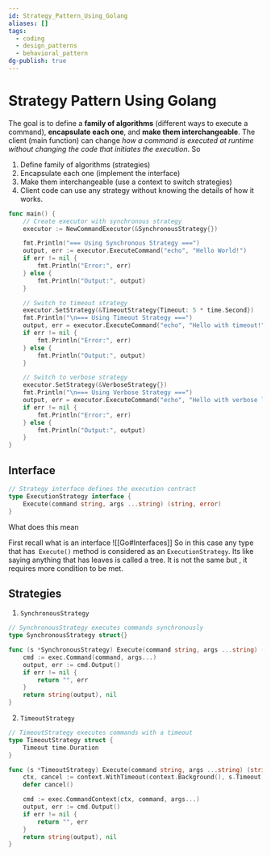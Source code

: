 ```yaml
---
id: Strategy_Pattern_Using_Golang
aliases: []
tags:
  - coding
  - design_patterns
  - behavioral_pattern
dg-publish: true
---
```

# Strategy Pattern Using Golang

The goal is to define a **family of algorithms** (different ways to execute a command), **encapsulate each one**, and **make them interchangeable**. The client (main function) can change *how a command is executed at runtime without changing the code that initiates the execution*.
So 
1. Define family of algorithms (strategies)
2. Encapsulate each one (implement the interface)
3. Make them interchangeable (use a context to switch strategies)
4. Client code can use any strategy without knowing the details of how it works.

```go
func main() {
	// Create executor with synchronous strategy
	executor := NewCommandExecutor(&SynchronousStrategy{})

	fmt.Println("=== Using Synchronous Strategy ===")
	output, err := executor.ExecuteCommand("echo", "Hello World!")
	if err != nil {
		fmt.Println("Error:", err)
	} else {
		fmt.Println("Output:", output)
	}

	// Switch to timeout strategy
	executor.SetStrategy(&TimeoutStrategy{Timeout: 5 * time.Second})
	fmt.Println("\n=== Using Timeout Strategy ===")
	output, err = executor.ExecuteCommand("echo", "Hello with timeout!")
	if err != nil {
		fmt.Println("Error:", err)
	} else {
		fmt.Println("Output:", output)
	}

	// Switch to verbose strategy
	executor.SetStrategy(&VerboseStrategy{})
	fmt.Println("\n=== Using Verbose Strategy ===")
	output, err = executor.ExecuteCommand("echo", "Hello with verbose logging!")
	if err != nil {
		fmt.Println("Error:", err)
	} else {
		fmt.Println("Output:", output)
	}
}

```

## Interface

```go
// Strategy interface defines the execution contract
type ExecutionStrategy interface {
	Execute(command string, args ...string) (string, error)
}

```

What does this mean 

First recall what is an interface ![[Go#Interfaces]]
So in this case  any type that has` Execute()`  method is considered as an `ExecutionStrategy`. Its like saying anything that has leaves is called a tree. It is not the same but , it requires more condition to be met. 

## Strategies 

1. `SynchronousStrategy`

```go
// SynchronousStrategy executes commands synchronously
type SynchronousStrategy struct{}

func (s *SynchronousStrategy) Execute(command string, args ...string) (string, error) {
	cmd := exec.Command(command, args...)
	output, err := cmd.Output()
	if err != nil {
		return "", err
	}
	return string(output), nil
}

```

2. `TimeoutStrategy`

```go
// TimeoutStrategy executes commands with a timeout
type TimeoutStrategy struct {
	Timeout time.Duration
}

func (s *TimeoutStrategy) Execute(command string, args ...string) (string, error) {
	ctx, cancel := context.WithTimeout(context.Background(), s.Timeout)
	defer cancel()

	cmd := exec.CommandContext(ctx, command, args...)
	output, err := cmd.Output()
	if err != nil {
		return "", err
	}
	return string(output), nil
}

```